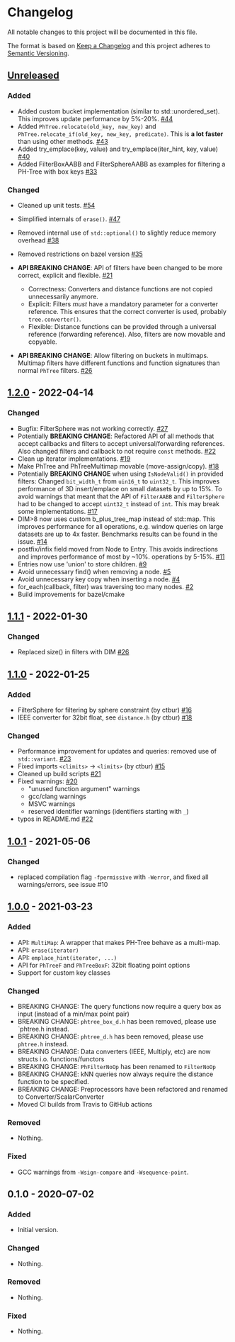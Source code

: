# Changelog
All notable changes to this project will be documented in this file.

The format is based on [Keep a Changelog](http://keepachangelog.com/en/1.0.0/)
and this project adheres to [Semantic Versioning](http://semver.org/spec/v2.0.0.html).

## [Unreleased]
### Added
- Added custom bucket implementation (similar to std::unordered_set). This improves update performance by 5%-20%.
  [#44](https://github.com/tzaeschke/phtree-cpp/issues/44)
- Added `PhTree.relocate(old_key, new_key)` and `PhTree.relocate_if(old_key, new_key, predicate)`. 
  This is **a lot faster** than using other methods. 
  [#43](https://github.com/tzaeschke/phtree-cpp/issues/43)
- Added try_emplace(key, value) and try_emplace(iter_hint, key, value)
  [#40](https://github.com/tzaeschke/phtree-cpp/issues/40)
- Added FilterBoxAABB and FilterSphereAABB as examples for filtering a PH-Tree with box keys
  [#33](https://github.com/tzaeschke/phtree-cpp/issues/33)
### Changed
- Cleaned up unit tests. [#54](https://github.com/tzaeschke/phtree-cpp/pull/54)
- Simplified internals of `erase()`. [#47](https://github.com/tzaeschke/phtree-cpp/pull/47)
- Removed internal use of `std::optional()` to slightly reduce memory overhead
  [#38](https://github.com/tzaeschke/phtree-cpp/issues/38)
- Removed restrictions on bazel version [#35](https://github.com/tzaeschke/phtree-cpp/issues/35)
- **API BREAKING CHANGE**: API of filters have been changed to be more correct, explicit and flexible.
  [#21](https://github.com/tzaeschke/phtree-cpp/issues/21)
  - Correctness: Converters and distance functions are not copied unnecessarily anymore.
  - Explicit: 
    Filters *must* have a mandatory parameter for a converter reference. This ensures that the correct
            converter is used, probably `tree.converter()`.
  - Flexible: 
    Distance functions can be provided through a universal reference (forwarding reference).
    Also, filters are now movable and copyable. 
  
- **API BREAKING CHANGE**: Allow filtering on buckets in multimaps. Multimap filters have different functions
  and function signatures than normal `PhTree` filters. [#26](https://github.com/tzaeschke/phtree-cpp/issues/26)

## [1.2.0] - 2022-04-14
### Changed
- Bugfix: FilterSphere was not working correctly. [#27](https://github.com/tzaeschke/phtree-cpp/issues/27)
- Potentially **BREAKING CHANGE**: Refactored API of all methods that accept callbacks and filters to
  accept universal/forwarding references.
  Also changed filters and callback to not require `const` methods. 
  [#22](https://github.com/tzaeschke/phtree-cpp/issues/22)
- Clean up iterator implementations. [#19](https://github.com/tzaeschke/phtree-cpp/issues/19)
- Make PhTree and PhTreeMultimap movable (move-assign/copy). [#18](https://github.com/tzaeschke/phtree-cpp/issues/18)
- Potentially **BREAKING CHANGE** when using `IsNodeValid()` in provided filters:
  Changed `bit_width_t` from `uin16_t` to `uint32_t`. This improves performance of 3D insert/emplace
  on small datasets by up to 15%. To avoid warnings that meant that the API of `FilterAABB` and `FilterSphere` 
  had to be changed to accept `uint32_t` instead of `int`. This may break some implementations.
  [#17](https://github.com/tzaeschke/phtree-cpp/pull/17)
- DIM>8 now uses custom b_plus_tree_map instead of std::map. This improves performance for all operations, e.g.
  window queries on large datasets are up to 4x faster. Benchmarks results can be found in the issue. 
  [#14](https://github.com/tzaeschke/phtree-cpp/issues/14)
- postfix/infix field moved from Node to Entry. This avoids indirections and improves performance of most by ~10%.
  operations by 5-15%.  [#11](https://github.com/tzaeschke/phtree-cpp/issues/11)
- Entries now use 'union' to store children.  [#9](https://github.com/tzaeschke/phtree-cpp/issues/9)
- Avoid unnecessary find() when removing a node. [#5](https://github.com/tzaeschke/phtree-cpp/issues/5)
- Avoid unnecessary key copy when inserting a node. [#4](https://github.com/tzaeschke/phtree-cpp/issues/4)
- for_each(callback, filter) was traversing too many nodes. [#2](https://github.com/tzaeschke/phtree-cpp/issues/2)
- Build improvements for bazel/cmake

## [1.1.1] - 2022-01-30
### Changed
- Replaced size() in filters with DIM [#26](https://github.com/improbable-eng/phtree-cpp/pull/26)

## [1.1.0] - 2022-01-25
### Added
- FilterSphere for filtering by sphere constraint (by ctbur) [#16](https://github.com/improbable-eng/phtree-cpp/pull/16)
- IEEE converter for 32bit float, see `distance.h` (by ctbur) [#18](https://github.com/improbable-eng/phtree-cpp/pull/18)

### Changed
- Performance improvement for updates and queries: removed use of `std::variant`. [#23](https://github.com/improbable-eng/phtree-cpp/pull/23)
- Fixed imports  `<climits>` -> `<limits>` (by ctbur) [#15](https://github.com/improbable-eng/phtree-cpp/pull/15)
- Cleaned up build scripts [#21](https://github.com/improbable-eng/phtree-cpp/pull/21)
- Fixed warnings: [#20](https://github.com/improbable-eng/phtree-cpp/pull/20)
  - "unused function argument" warnings
  - gcc/clang warnings
  - MSVC warnings
  - reserved identifier warnings (identifiers starting with `_`)
- typos in README.md [#22](https://github.com/improbable-eng/phtree-cpp/pull/22)

## [1.0.1] - 2021-05-06
### Changed
- replaced compilation flag `-fpermissive` with `-Werror`, and fixed all warnings/errors, see issue #10

## [1.0.0] - 2021-03-23
### Added
- API: `MultiMap`: A wrapper that makes PH-Tree behave as a multi-map.
- API: `erase(iterator)`
- API: `emplace_hint(iterator, ...)`
- API for `PhTreeF` and `PhTreeBoxF`: 32bit floating point options
- Support for custom key classes

### Changed
- BREAKING CHANGE: The query functions now require a query box as input (instead of a min/max point pair)
- BREAKING CHANGE: `phtree_box_d.h` has been removed, please use `phtree.h instead.
- BREAKING CHANGE: `phtree_d.h` has been removed, please use `phtree.h` instead.
- BREAKING CHANGE: Data converters (IEEE, Multiply, etc) are now structs i.o. functions/functors
- BREAKING CHANGE: `PhFilterNoOp` has been renamed to `FilterNoOp`
- BREAKING CHANGE: kNN queries now always require the distance function to be specified.
- BREAKING CHANGE: Preprocessors have been refactored and renamed to Converter/ScalarConverter
- Moved CI builds from Travis to GitHub actions

### Removed
- Nothing.

### Fixed
- GCC warnings from `-Wsign-compare` and `-Wsequence-point`.


## 0.1.0 - 2020-07-02
### Added
- Initial version.

### Changed
- Nothing.

### Removed
- Nothing.

### Fixed
- Nothing.


[Unreleased]: https://github.com/improbable-eng/phtree-cpp/compare/v1.2.0...HEAD
[1.2.0]: https://github.com/improbable-eng/phtree-cpp/compare/v1.2.0...v1.1.0
[1.1.1]: https://github.com/improbable-eng/phtree-cpp/compare/v1.1.0...v1.1.1
[1.1.0]: https://github.com/improbable-eng/phtree-cpp/compare/v1.0.0...v1.1.0
[1.0.1]: https://github.com/improbable-eng/phtree-cpp/compare/v1.0.0...v1.0.1
[1.0.0]: https://github.com/improbable-eng/phtree-cpp/compare/v0.1.0...v1.0.0
